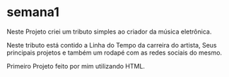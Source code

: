 # semana1

Neste Projeto criei um tributo simples ao criador da música eletrônica.

Neste tributo está contido a Linha do Tempo da carreira do artista, Seus principais projetos e também um rodapé com as redes sociais do mesmo.

Primeiro Projeto feito por mim utilizando HTML.
